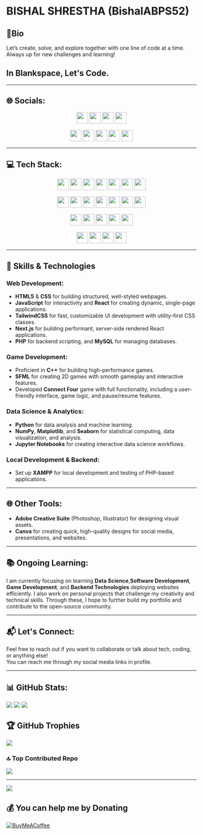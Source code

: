 # BISHAL SHRESTHA (BishalABPS52)

## 💫Bio
Let’s create, solve, and explore together with one line of code at a time. Always up for new challenges and learning!

## In Blankspace, Let's Code.

---

## 🌐 Socials:
<p align="center">
 <img src="https://img.shields.io/badge/Facebook-%231877F2.svg?style=for-the-badge&logo=Facebook&logoColor=white" height="30" onclick="window.location.href='https://www.facebook.com/profile.php?id=100067072687802';">
 <img src="https://img.shields.io/badge/Instagram-%23E4405F.svg?style=for-the-badge&logo=Instagram&logoColor=white" height="30" onclick="window.location.href='https://www.instagram.com/bs52.py/';">
 <img src="https://img.shields.io/badge/LinkedIn-%230077B5.svg?style=for-the-badge&logo=linkedin&logoColor=white" height="30" onclick="window.location.href='https://www.linkedin.com/in/bishal-shrestha-2b05b1302/';">
 <img src="https://img.shields.io/badge/Discord-%237289DA.svg?style=for-the-badge&logo=discord&logoColor=white" height="30" onclick="window.location.href='https://discord.gg/_bishalshrestha52';">
</p>

<p align="center">
  <img src="https://img.shields.io/badge/Reddit-%23FF4500.svg?style=for-the-badge&logo=Reddit&logoColor=white" height="30" onclick="window.location.href='https://reddit.com/user/ABPS52';">
  <img src="https://img.shields.io/badge/Pinterest-%23E60023.svg?style=for-the-badge&logo=Pinterest&logoColor=white" height="30">
  <img src="https://img.shields.io/badge/Quora-%23B92B27.svg?style=for-the-badge&logo=Quora&logoColor=white" height="30">
  <img src="https://img.shields.io/badge/YouTube-%23FF0000.svg?style=for-the-badge&logo=YouTube&logoColor=white" height="30">
  <img src="https://img.shields.io/badge/Email-%23D14836.svg?style=for-the-badge&logo=gmail&logoColor=white" height="30" onclick="window.location.href='mailto:bs426808@gmail.com';">
</p>

---

## 💻 Tech Stack:

<p align="center">
  <img src="https://img.shields.io/badge/C-%2300599C.svg?style=for-the-badge&logo=c&logoColor=white" height="30">
  <img src="https://img.shields.io/badge/C++-%2300599C.svg?style=for-the-badge&logo=c%2B%2B&logoColor=white" height="30">
  <img src="https://img.shields.io/badge/JavaScript-%23323330.svg?style=for-the-badge&logo=javascript&logoColor=%23F7DF1E" height="30">
  <img src="https://img.shields.io/badge/Python-3670A0?style=for-the-badge&logo=python&logoColor=ffdd54" height="30">
  <img src="https://img.shields.io/badge/NumPy-%23013243.svg?style=for-the-badge&logo=numpy&logoColor=white" height="30">
  <img src="https://img.shields.io/badge/Matplotlib-%23D55B5B.svg?style=for-the-badge&logo=matplotlib&logoColor=white" height="30">
  <img src="https://img.shields.io/badge/Seaborn-%2307B7A7.svg?style=for-the-badge&logo=seaborn&logoColor=white" height="30">
</p>

<p align="center">
  <img src="https://img.shields.io/badge/Pygame-%23A3A3A3.svg?style=for-the-badge&logo=pygame&logoColor=white" height="30">
  <img src="https://img.shields.io/badge/React-%2361DAFB.svg?style=for-the-badge&logo=react&logoColor=white" height="30">
  <img src="https://img.shields.io/badge/Next.js-%23000000.svg?style=for-the-badge&logo=next.js&logoColor=white" height="30">
  <img src="https://img.shields.io/badge/Git-%23F05033.svg?style=for-the-badge&logo=git&logoColor=white" height="30">
  <img src="https://img.shields.io/badge/GitHub-%23121011.svg?style=for-the-badge&logo=github&logoColor=white" height="30">
  <img src="https://img.shields.io/badge/HTML-%23E34F26.svg?style=for-the-badge&logo=html5&logoColor=white" height="30">
  <img src="https://img.shields.io/badge/CSS-%231572B6.svg?style=for-the-badge&logo=css3&logoColor=white" height="30">
</p>

<p align="center">
  <img src="https://img.shields.io/badge/TailwindCSS-%2306B6D4.svg?style=for-the-badge&logo=tailwindcss&logoColor=white" height="30">
  <img src="https://img.shields.io/badge/SQL-%2300C4CC.svg?style=for-the-badge&logo=sqlite&logoColor=white" height="30">
  <img src="https://img.shields.io/badge/Adobe-%23FF0000.svg?style=for-the-badge&logo=adobe&logoColor=white" height="30">
  <img src="https://img.shields.io/badge/Canva-%2300C4CC.svg?style=for-the-badge&logo=Canva&logoColor=white" height="30">
  <img src="https://img.shields.io/badge/PHP-%2378B9EB.svg?style=for-the-badge&logo=php&logoColor=white" height="30">
</p>

<p align="center">
  <img src="https://img.shields.io/badge/Jupyter-%23F37626.svg?style=for-the-badge&logo=jupyter&logoColor=white" height="30">
  <img src="https://img.shields.io/badge/Blender-%23F5792A.svg?style=for-the-badge&logo=blender&logoColor=white" height="30">
  <img src="https://img.shields.io/badge/XAMPP-%23F3701F.svg?style=for-the-badge&logo=xampp&logoColor=white" height="30">
  <img src="https://img.shields.io/badge/MySQL-%234479A1.svg?style=for-the-badge&logo=mysql&logoColor=white" height="30">
</p>


---
  ## 🌟 **Skills & Technologies**

### **Web Development**:
- **HTML5** & **CSS** for building structured, well-styled webpages.
- **JavaScript** for interactivity and **React** for creating dynamic, single-page applications.
- **TailwindCSS** for fast, customizable UI development with utility-first CSS classes.
- **Next.js** for building performant, server-side rendered React applications.
- **PHP** for backend scripting, and **MySQL** for managing databases.

### **Game Development**:
- Proficient in **C++** for building high-performance games.
- **SFML** for creating 2D games with smooth gameplay and interactive features.
- Developed **Connect Four** game with full functionality, including a user-friendly interface, game logic, and pause/resume features.

### **Data Science & Analytics**:
- **Python** for data analysis and machine learning.
- **NumPy**, **Matplotlib**, and **Seaborn** for statistical computing, data visualization, and analysis.
- **Jupyter Notebooks** for creating interactive data science workflows.

### **Local Development & Backend**:
- Set up **XAMPP** for local development and testing of PHP-based applications.
---

## 🌐 **Other Tools**:
- **Adobe Creative Suite** (Photoshop, Illustrator) for designing visual assets.
- **Canva** for creating quick, high-quality designs for social media, presentations, and websites.

---

## 📚 **Ongoing Learning**:
I am currently focusing on learning **Data Science**,**Software Development**, **Game Development**, and **Backend Technologies** deploying websites efficiently. I also work on personal projects that challenge my creativity and technical skills. Through these, I hope to further build my portfolio and contribute to the open-source community.

---

## 📬 **Let's Connect**:
Feel free to reach out if you want to collaborate or talk about tech, coding, or anything else!  
You can reach me through my social media links in profile.


---

## 📊 GitHub Stats:

![](https://github-readme-stats.vercel.app/api?username=BishalABPS52&theme=dark&hide_border=false&include_all_commits=true&count_private=true)
![](https://github-readme-streak-stats.herokuapp.com/?user=BishalABPS52&theme=dark&hide_border=false)
![](https://github-readme-stats.vercel.app/api/top-langs/?username=BishalABPS52&theme=dark&hide_border=false&include_all_commits=true&count_private=true&layout=compact)

## 🏆 GitHub Trophies
![](https://github-profile-trophy.vercel.app/?username=BishalABPS52&theme=radical&no-frame=true&no-bg=true&margin-w=4)

### 🔝 Top Contributed Repo
![](https://github-contributor-stats.vercel.app/api?username=BishalABPS52&limit=5&theme=transparent&combine_all_yearly_contributions=true)

---
[![](https://visitcount.itsvg.in/api?id=BishalABPS52&icon=0&color=1)](https://visitcount.itsvg.in)

## 💰 You can help me by Donating
[![BuyMeACoffee](https://img.shields.io/badge/Buy%20Me%20a%20Coffee-ffdd00?style=for-the-badge&logo=buy-me-a-coffee&logoColor=black)](https://buymeacoffee.com/bs52.py)



<!-- Proudly created with GPRM ( https://gprm.itsvg.in ) -->
